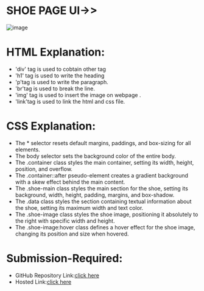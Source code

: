 # SHOE PAGE UI->>
![image](https://github.com/namishagurunani/ShoePage/assets/126158413/803a24c0-d05a-4707-98c1-26b7954b88fd)

# HTML Explanation:
- 'div' tag is used to cobtain other tag
- 'h1' tag is used to write the heading 
- 'p'tag is used to write the paragraph.
- 'br'tag is used to break the line.
- 'img' tag is used to insert the image on webpage .
- 'link'tag is used to link the html and css file.
# CSS Explanation:
<ul>
<li>The * selector resets default margins, paddings, and box-sizing for all elements.</li>
<li>The body selector sets the background color of the entire body.</li>
<li>The .container class styles the main container, setting its width, height, position, and overflow.</li>
<li>The .container::after pseudo-element creates a gradient background with a skew effect behind the main content.</li>
<li>The .shoe-main class styles the main section for the shoe, setting its background, width, height, padding, margins, and box-shadow.</li>
<li>The .data class styles the section containing textual information about the shoe, setting its maximum width and text color.</li>
<li>The .shoe-image class styles the shoe image, positioning it absolutely to the right with specific width and height.</li>
<li>The .shoe-image:hover class defines a hover effect for the shoe image, changing its position and size when hovered.</li>
</ul>

# Submission-Required:
- GitHub Repository Link:[click here](https://github.com/namishagurunani/ShoePage) 
- Hosted Link:[click here](https://namishagurunani.github.io/ShoePage/) 
